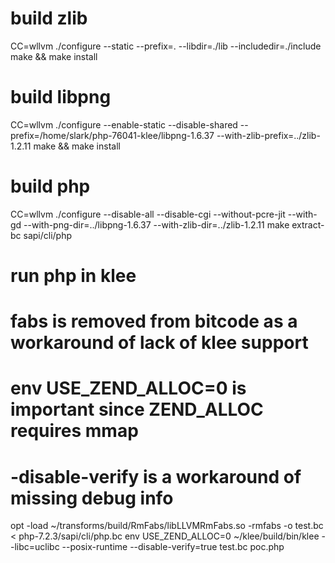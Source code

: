 # build zlib 
CC=wllvm ./configure --static --prefix=. --libdir=./lib --includedir=./include
make && make install

# build libpng
CC=wllvm ./configure --enable-static --disable-shared --prefix=/home/slark/php-76041-klee/libpng-1.6.37 --with-zlib-prefix=../zlib-1.2.11
make && make install

# build php
CC=wllvm ./configure --disable-all --disable-cgi --without-pcre-jit --with-gd --with-png-dir=../libpng-1.6.37 --with-zlib-dir=../zlib-1.2.11
make
extract-bc sapi/cli/php

# run php in klee
# fabs is removed from bitcode as a workaround of lack of klee support
# env USE_ZEND_ALLOC=0 is important since ZEND_ALLOC requires mmap
# -disable-verify is a workaround of missing debug info
opt -load ~/transforms/build/RmFabs/libLLVMRmFabs.so -rmfabs -o test.bc < php-7.2.3/sapi/cli/php.bc
env USE_ZEND_ALLOC=0 ~/klee/build/bin/klee --libc=uclibc --posix-runtime --disable-verify=true test.bc poc.php

